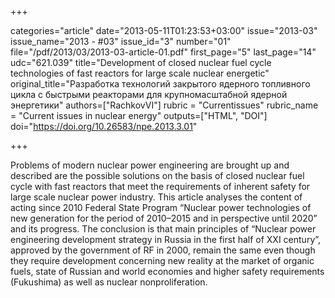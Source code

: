 +++

categories="article"
date="2013-05-11T01:23:53+03:00"
issue="2013-03"
issue_name="2013 - #03"
issue_id="3"
number="01"
file="/pdf/2013/03/2013-03-article-01.pdf"
first_page="5"
last_page="14"
udc="621.039"
title="Development of closed nuclear fuel cycle technologies of fast reactors for large scale nuclear energetic"
original_title="Разработка технологий закрытого ядерного топливного цикла с быстрыми реакторами для крупномасштабной ядерной энергетики"
authors=["RachkovVI"]
rubric = "Сurrentissues"
rubric_name = "Current issues in nuclear energy"
outputs=["HTML", "DOI"]
doi="https://doi.org/10.26583/npe.2013.3.01"

+++

Problems of modern nuclear power engineering are brought up and described are the possible solutions on the basis of closed nuclear fuel cycle with fast reactors that meet the requirements of inherent safety for large scale nuclear power industry. This article analyses the content of acting since 2010 Federal State Program “Nuclear power technologies of new generation for the period of 2010–2015 and in perspective until 2020” and its progress. The conclusion is that main principles of “Nuclear power engineering development strategy in Russia in the first half of XXI century”, approved by the government of RF in 2000, remain the same even though they require development concerning new reality at the market of organic fuels, state of Russian and world economies and higher safety requirements (Fukushima) as well as nuclear nonproliferation.